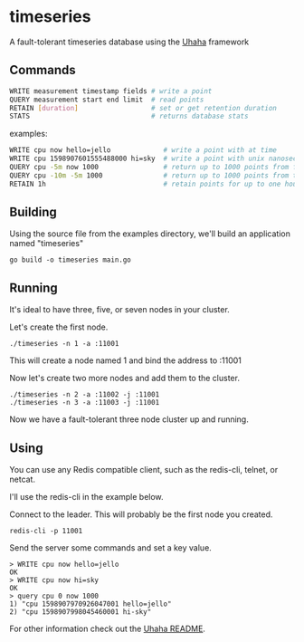 # timeseries

A fault-tolerant timeseries database using the 
[Uhaha](https://github.com/tidwall/uhaha) framework

## Commands

```sh
WRITE measurement timestamp fields # write a point
QUERY measurement start end limit  # read points
RETAIN [duration]                  # set or get retention duration
STATS                              # returns database stats
```

examples: 

```sh
WRITE cpu now hello=jello             # write a point with at time
WRITE cpu 1598907601555488000 hi=sky  # write a point with unix nanoseconds
QUERY cpu -5m now 1000                # return up to 1000 points from five minutes ago
QUERY cpu -10m -5m 1000               # return up to 1000 points from ten to five minutes ago
RETAIN 1h                             # retain points for up to one hour
```

## Building

Using the source file from the examples directory, we'll build an application
named "timeseries"

```
go build -o timeseries main.go
```

## Running

It's ideal to have three, five, or seven nodes in your cluster.

Let's create the first node.

```
./timeseries -n 1 -a :11001
```

This will create a node named 1 and bind the address to :11001

Now let's create two more nodes and add them to the cluster.

```
./timeseries -n 2 -a :11002 -j :11001
./timeseries -n 3 -a :11003 -j :11001
```

Now we have a fault-tolerant three node cluster up and running.

## Using

You can use any Redis compatible client, such as the redis-cli, telnet, 
or netcat.

I'll use the redis-cli in the example below.

Connect to the leader. This will probably be the first node you created.

```
redis-cli -p 11001
```

Send the server some commands and set a key value.

```
> WRITE cpu now hello=jello
OK
> WRITE cpu now hi=sky
OK
> query cpu 0 now 1000
1) "cpu 1598907970926047001 hello=jello"
2) "cpu 1598907998045460001 hi-sky"
```

For other information check out the [Uhaha README](https://github.com/tidwall/uhaha).
